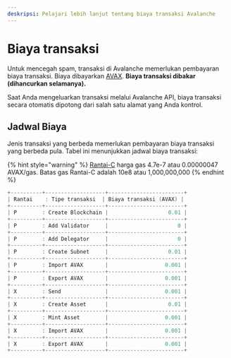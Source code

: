 ```yaml
---
deskripsi: Pelajari lebih lanjut tentang biaya transaksi Avalanche
---
```


# Biaya transaksi

Untuk mencegah spam, transaksi di Avalanche memerlukan pembayaran biaya transaksi. Biaya dibayarkan [AVAX](../../#avalanche-avax-token). **Biaya transaksi dibakar \(dihancurkan selamanya\).**

Saat Anda mengeluarkan transaksi melalui Avalanche API, biaya transaksi secara otomatis dipotong dari salah satu alamat yang Anda kontrol.

## Jadwal Biaya

Jenis transaksi yang berbeda memerlukan pembayaran biaya transaksi yang berbeda pula. Tabel ini menunjukkan jadwal biaya transaksi:

{% hint style="warning" %}
[Rantai-C](./#contract-chain-c-chain) harga gas 4.7e-7 atau 0.00000047 AVAX/gas. Batas gas Rantai-C adalah 10e8 atau 1,000,000,000
{% endhint %}

```cpp
+----------+-------------------+------------------------+
| Rantai    : Tipe transaksi  | Biaya transaksi (AVAX) |
+----------+-------------------+------------------------+
| P        : Create Blockchain |                   0.01 |
+----------+-------------------+------------------------+
| P        : Add Validator     |                      0 |
+----------+-------------------+------------------------+
| P        : Add Delegator     |                      0 |
+----------+-------------------+------------------------+
| P        : Create Subnet     |                   0.01 |
+----------+-------------------+------------------------+
| P        : Import AVAX       |                  0.001 |
+----------+-------------------+------------------------+
| P        : Export AVAX       |                  0.001 |
+----------+-------------------+------------------------+
| X        : Send              |                  0.001 |
+----------+-------------------+------------------------+
| X        : Create Asset      |                   0.01 |
+----------+-------------------+------------------------+
| X        : Mint Asset        |                  0.001 |
+----------+-------------------+------------------------+
| X        : Import AVAX       |                  0.001 |
+----------+-------------------+------------------------+
| X        : Export AVAX       |                  0.001 |
+----------+-------------------+------------------------+
```

<!--stackedit_data:
eyJoaXN0b3J5IjpbLTkwMjQxMDcyNV19
-->